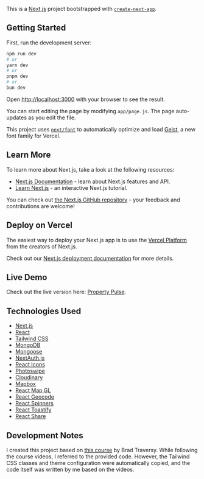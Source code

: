 This is a [Next.js](https://nextjs.org) project bootstrapped with [`create-next-app`](https://github.com/vercel/next.js/tree/canary/packages/create-next-app).

## Getting Started

First, run the development server:

```bash
npm run dev
# or
yarn dev
# or
pnpm dev
# or
bun dev
```

Open [http://localhost:3000](http://localhost:3000) with your browser to see the result.

You can start editing the page by modifying `app/page.js`. The page auto-updates as you edit the file.

This project uses [`next/font`](https://nextjs.org/docs/app/building-your-application/optimizing/fonts) to automatically optimize and load [Geist](https://vercel.com/font), a new font family for Vercel.

## Learn More

To learn more about Next.js, take a look at the following resources:

- [Next.js Documentation](https://nextjs.org/docs) - learn about Next.js features and API.
- [Learn Next.js](https://nextjs.org/learn) - an interactive Next.js tutorial.

You can check out [the Next.js GitHub repository](https://github.com/vercel/next.js) - your feedback and contributions are welcome!

## Deploy on Vercel

The easiest way to deploy your Next.js app is to use the [Vercel Platform](https://vercel.com/new?utm_medium=default-template&filter=next.js&utm_source=create-next-app&utm_campaign=create-next-app-readme) from the creators of Next.js.

Check out our [Next.js deployment documentation](https://nextjs.org/docs/app/building-your-application/deploying) for more details.

## Live Demo

Check out the live version here: [Property Pulse](https://property-pulse-nextjs-6g0tu0c6n-berkaygurcans-projects.vercel.app/).

## Technologies Used

- [Next.js](https://nextjs.org)
- [React](https://reactjs.org)
- [Tailwind CSS](https://tailwindcss.com)
- [MongoDB](https://www.mongodb.com)
- [Mongoose](https://mongoosejs.com)
- [NextAuth.js](https://next-auth.js.org)
- [React Icons](https://react-icons.github.io/react-icons)
- [Photoswipe](https://photoswipe.com)
- [Cloudinary](https://cloudinary.com)
- [Mapbox](https://www.mapbox.com)
- [React Map GL](https://visgl.github.io/react-map-gl)
- [React Geocode](https://github.com/shukerullah/react-geocode)
- [React Spinners](https://www.davidhu.io/react-spinners/)
- [React Toastify](https://fkhadra.github.io/react-toastify/introduction)
- [React Share](https://github.com/nygardk/react-share)

## Development Notes
I created this project based on [this course](https://github.com/bradtraversy/property-pulse-nextjs) by Brad Traversy. While following the course videos, I referred to the provided code. However, the Tailwind CSS classes and theme configuration were automatically copied, and the code itself was written by me based on the videos.
